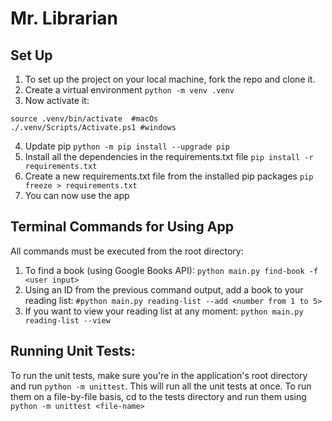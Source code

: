 # Mr. Librarian

## Set Up
1. To set up the project on your local machine, fork the repo and clone it.
2. Create a virtual environment `python -m venv .venv`
3. Now activate it:
```
source .venv/bin/activate  #macOs
./.venv/Scripts/Activate.ps1 #windows
```
4. Update pip `python -m pip install --upgrade pip`
5. Install all the dependencies in the requirements.txt file `pip install -r requirements.txt`
6. Create a new requirements.txt file from the installed pip packages `pip freeze > requirements.txt`
7. You can now use the app

## Terminal Commands for Using App
All commands must be executed from the root directory:

1. To find a book (using Google Books API):
```python main.py find-book -f <user input>```
2. Using an ID from the previous command output, add a book to your reading list:
```#python main.py reading-list --add <number from 1 to 5>```
3. If you want to view your reading list at any moment:
```python main.py reading-list --view```

## Running Unit Tests:
To run the unit tests, make sure you're in the application's root directory and run `python -m unittest`.
This will run all the unit tests at once. To run them on a file-by-file basis, cd to the tests directory and run them using `python -m unittest <file-name>`


